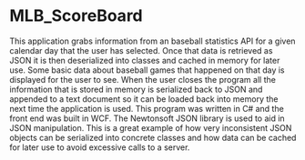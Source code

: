 # MLB_ScoreBoard
This application grabs information from an baseball statistics API for a given calendar day that the user has selected. Once that data is retrieved as JSON it is then deserialized into classes and cached in memory for later use. Some basic data about baseball games that happened on that day is displayed for the user to see.  When the user closes the program all the information that is stored in memory is serialized back to JSON and appended to a text document so it can be loaded back into memory the next time the application is used. This program was written in C# and the front end was built in WCF. The Newtonsoft JSON library is used to aid in JSON manipulation. This is a great example of how very inconsistent JSON objects can be serialized into concrete classes and how data can be cached for later use to avoid excessive calls to a server. 
